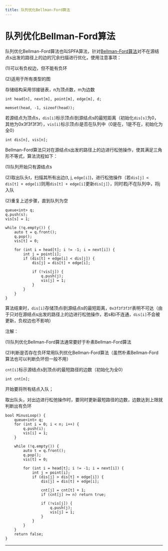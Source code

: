 ```yaml
---
title: 队列优化Bellman-Ford算法
---
```


# 队列优化Bellman-Ford算法

<script type="text/javascript" src="/include/head.js"></script>

队列优化Bellman-Ford算法也叫SPFA算法，针对<a href="https://www.dywan.xyz/note/202103/170004">Bellman-Ford算法</a>对不在源结点s出发的路径上的边的冗余扫描进行优化，使用注意事项：

(1)可以有负权边，但不能有负环

(2)适用于所有类型的图

存储结构采用邻接链表，n为顶点数，m为边数

```
int head[n], next[m], point[m], edge[m], d;

memset(head, -1, sizeof(head));
```

若源结点为顶点s，`dis[i]`标示顶点i到源结点s的最短距离（初始化`dis[s]`为0，其他为0x3f3f3f3f），`vis[i]`标示顶点i是否在队列中（0是在，1是不在，初始化为全0）

```
int dis[n], vis[n];
```

Bellman-Ford算法只对在源结点s出发的路径上的边进行松弛操作，使其满足三角形不等式，算法流程如下：

(1)队列开始只有源结点s

(2)取出队头t，扫描其所有出边(t, j, `edge[i]`)，进行松弛操作（若`dis[j] < dis[t] + edge[i]`则用`dis[t] + edge[i]`更新`dis[j]`），同时若j不在队列中，将j入队

(2)重复上述步骤，直到队列为空

```
queue<int> q;
q.push(s);
vis[s] = 1;

while (!q.empty()) {
    auto t = q.front();
    q.pop();
    vis[t] = 0;

    for (int i = head[t]; i != -1; i = next[i]) {
        int j = point[i];
        if (dis[t] + edge[i] < dis[j]) {
            dis[j] = dis[t] + edge[i];

            if (!vis[j]) {
                q.push(j);
                vis[j] = 1;
            }
        }
    }
}
```

算法结束时，`dis[i]`存储顶点i到源结点s的最短距离，`0x3f3f3f3f`表明不可达（由于只对在源结点s出发的路径上的边进行松弛操作，若s和i不连通，`dis[i]`不会被更新，负权边也不影响）

注解：

(1)队列优化Bellman-Ford算法通常要好于朴素Bellman-Ford算法

(2)判断是否存在负环常用队列优化Bellman-Ford算法（虽然朴素Bellman-Ford算法也可以判断负环但一般不用）

`cnt[i]`标示源结点s到顶点i的最短路径的边数（初始化为全0）

```
int cnt[n];
```

开始要将所有结点入队；

取出队头，对出边进行松弛操作时，要同时更新最短路径的边数，边数达到上限就判断出有负环

```
bool MinusLoop() {
    queue<int> q;
    for (int i = 0; i < n; i++) {
        q.push(i);
        vis[i] = 1;
    }

    while (!q.empty()) {
        auto t = q.front();
        q.pop();
        vis[t] = 0;

        for (int i = head[t]; i != -1; i = next[i]) {
            int j = point[i];
            if (dis[j] > dis[t] + edge[i]) {
                dis[j] = dis[t] + edge[i];

                cnt[j] = cnt[t] + 1;
                if (cnt[j] >= n) return true;

                if (!vis[j]) {
                    q.push(j);
                    vis[j] = 1;
                }
            }
        }
    }
    return false;
}
```

---

<script type="text/javascript" src="/include/tail.js"></script>
